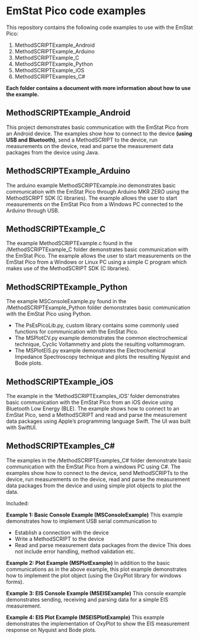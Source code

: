 # EmStat Pico code examples
This repository contains the following code examples to use with the EmStat Pico:

1. MethodSCRIPTExample_Android
1. MethodSCRIPTExample_Arduino
1. MethodSCRIPTExample_C
1. MethodSCRIPTExample_Python
1. MethodSCRIPTExample_iOS
1. MethodSCRIPTExamples_C#

**Each folder contains a document with more information about how to use the example.**

##  MethodSCRIPTExample_Android
This project demonstrates basic communication with the EmStat Pico from an Android device. The examples show how to connect to the device **(using USB and Bluetooth)**, send a MethodSCRIPT to the device, run measurements on the device, read and parse the measurement data packages from the device using Java.

## MethodSCRIPTExample_Arduino
The arduino example MethodSCRIPTExample.ino demonstrates basic communication with the EmStat Pico through Arduino MKR ZERO using the MethodSCRIPT SDK (C libraries). The example allows the user to start measurements on the EmStat Pico from a Windows PC connected to the Arduino through USB.

## MethodSCRIPTExample_C
The example MethodSCRIPTExample.c found in the /MethodSCRIPTExample_C folder demonstrates basic communication with the EmStat Pico. The example allows the user to start measurements on the EmStat Pico from a Windows or Linux PC using a simple C program which makes use of the MethodSCRIPT SDK (C libraries). 

## MethodSCRIPTExample_Python
The example MSConsoleExample.py found in the /MethodSCRIPTExample_Python folder demonstrates basic communication with the EmStat Pico using Python.
* The PsEsPicoLib.py, custom library contains some commonly used functions for communication with the EmStat Pico.
* The MSPlotCV.py example demonstrates the common electrochemical technique, Cyclic Voltammetry and plots the resulting voltammogram. 
* The MSPlotEIS.py example demonstrates the Electrochemical Impedance Spectroscopy technique and plots the resulting Nyquist and Bode plots.

## MethodSCRIPTExample_iOS
The example in the ‘MethodSCRIPTExamples_iOS’ folder demonstrates basic communication with the EmStat Pico from an iOS device using Bluetooth Low Energy (BLE). The example shows how to connect to an EmStat Pico, send a MethodSCRIPT and read and parse the measurement data packages using Apple’s programming language Swift. The UI was built with SwiftUI.

## MethodSCRIPTExamples_C#
The examples in the /MethodSCRIPTExamples_C# folder demonstrate basic communication with the EmStat Pico from a windows PC using C#. The examples show how to connect to the device, send MethodSCRIPTs to the device, run measurements on the device, read and parse the measurement data packages from the device and using simple plot objects to plot the data.

Included:

**Example 1: Basic Console Example (MSConsoleExample)**
This example demonstrates how to implement USB serial communication to
* Establish a connection with the device
* Write a MethodSCRIPT to the device
* Read and parse measurement data packages from the device
This does not include error handling, method validation etc.

**Example 2: Plot Example (MSPlotExample)**
In addition to the basic communications as in the above example, this plot example demonstrates how to implement the plot object (using the OxyPlot library for windows forms).

**Example 3: EIS Console Example (MSEISExample)**
This console example demonstrates sending, receiving and parsing data for a simple EIS measurement.

**Example 4: EIS Plot Example (MSEISPlotExample)**
This example demonstrates the implementation of OxyPlot to show the EIS measurement response on Nyquist and Bode plots.

